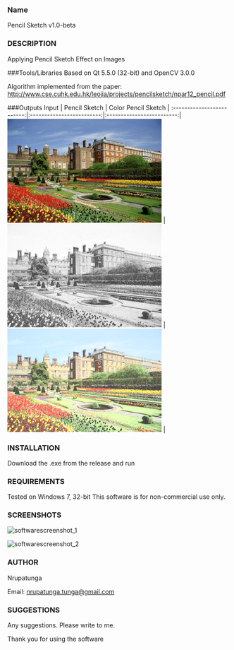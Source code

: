 ### Name
Pencil Sketch v1.0-beta

### DESCRIPTION
Applying Pencil Sketch Effect on Images

###Tools/Libraries
Based on Qt 5.5.0 (32-bit) and OpenCV 3.0.0

Algorithm implemented from the paper:
http://www.cse.cuhk.edu.hk/leojia/projects/pencilsketch/npar12_pencil.pdf

###Outputs
Input           |  Pencil Sketch |  Color Pencil Sketch |
:-------------------------:|:-------------------------:|:-------------------------:|
![](https://github.com/nrupatunga/Pencil-Sketch/blob/master/Output/In-1.jpg)  | ![](https://github.com/nrupatunga/Pencil-Sketch/blob/master/Output/outputgraysketch.png) | ![](https://github.com/nrupatunga/Pencil-Sketch/blob/master/Output/outputcolorsketch.png)  |

### INSTALLATION
Download the .exe from the release and run

### REQUIREMENTS
Tested on Windows 7, 32-bit
This software is for non-commercial use only. 

### SCREENSHOTS

![softwarescreenshot_1](https://cloud.githubusercontent.com/assets/980580/11318670/cbee5196-9081-11e5-98fd-8b63ec50239e.JPG)

![softwarescreenshot_2](https://cloud.githubusercontent.com/assets/980580/11318696/e2c4636e-9082-11e5-8a9d-574fef2a13f9.JPG)

### AUTHOR
Nrupatunga

Email:  <nrupatunga.tunga@gmail.com>

### SUGGESTIONS
Any suggestions. Please write to me. 

Thank you for using the software
